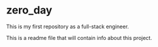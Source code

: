 # zero_day
This is my first repository as a full-stack engineer.

This is a readme file that will contain info about this project.